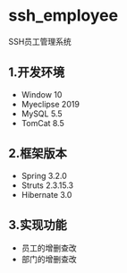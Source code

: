 # ssh_employee
SSH员工管理系统

## 1.开发环境
* Window 10
* Myeclipse 2019
* MySQL 5.5
* TomCat 8.5

## 2.框架版本
* Spring 3.2.0
* Struts 2.3.15.3
* Hibernate 3.0

## 3.实现功能
* 员工的增删查改
* 部门的增删查改
